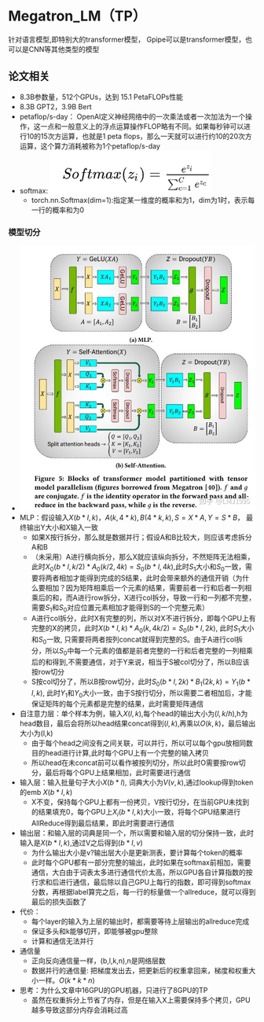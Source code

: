 # Megatron_LM（TP）

针对语言模型,即特别大的transformer模型， Gpipe可以是transformer模型，也可以是CNN等其他类型的模型

## 论文相关

- 8.3B参数量，512个GPUs，达到 15.1 PetaFLOPs性能
- 8.3B GPT2，3.9B Bert
- petaflop/s-day： OpenAI定义神经网络中的一次乘法或者一次加法为一个操作，这一点和一般意义上的浮点运算操作FLOP略有不同。如果每秒钟可以进行10的15次方运算，也就是1 peta flops，那么一天就可以进行约10的20次方运算，这个算力消耗被称为1个petaflop/s-day
- softmax: ![节点](./../image/softmax.png)
  - torch.nn.Softmax(dim=1):指定某一维度的概率和为1，dim为1时，表示每一行的概率和为0

### 模型切分

- ![节点](./../image/Megatron_LM.jpg)
- MLP：假设输入$X(b*l, k)，A(k, 4*k), B(4*k, k), S=X*A, Y=S*B$， 最终输出Y大小和X输入一致
  - 如果X按行拆分，那么就是数据并行；假设A和B比较大，则应该考虑拆分A和B
  - （未采用）A进行横向拆分，那么X就应该纵向拆分，不然矩阵无法相乘，此时$X_0( b*l,k/2)*A_0(k/2,4k)=S_0(b*l,4k)$,此时$S_1$大小和$S_0$一致，需要将两者相加才能得到完成的S结果，此时会带来额外的通信开销（为什么要相加？因为矩阵相乘后一个元素的结果，需要前者一行和后者一列相乘后的和，而A进行row拆分，X进行col拆分，导致一行和一列都不完整，需要$S_1$和$S_0$对应位置元素相加才能得到S的一个完整元素）
  - A进行col拆分，此时X有完整的列，所以对X不进行拆分，即每个GPU上有完整的X的拷贝，此时$X( b*l,k)*A_0(k,4k/2)=S_0(b*l,2k)$, 此时$S_1$大小和$S_0$一致, 只需要将两者按列concat就得到完整的S。由于A进行col拆分，所以$S_0$中每一个元素的值都是前者完整的一行和后者完整的一列相乘后的和得到,不需要通信，对于Y来说，相当于S被col切分了，所以B应该按row切分
  - S按col切分了，所以B按row切分，此时$S_0(b*l,2k)*B_1(2k,k)=Y_1(b*l, k)$, 此时$Y_1$和$Y_0$大小一致，由于S按行切分，所以需要二者相加后，才能保证矩阵的每个元素都是完整的结果，此时需要矩阵通信
- 自注意力层：单个样本为例，输入$X(l,k)$,每个head的输出大小为$(l,k/h)$,h为head数目，最后会将所以head结果concat得到$(l,k)$,再乘以$O(k,k)$，最后输出大小为(l,k)
  - 由于每个head之间没有之间关联，可以并行，所以可以每个gpu放相同数目的head进行计算,此时每个GPU上有一个完整的输入拷贝
  - 所以head在未concat前可以看作被按列切分，所以此时O需要按row切分，最后将每个GPU上结果相加，此时需要进行通信
- 输入层：输入批量句子大小$X(b*l)$, 词典大小为$V(v,k)$,通过lookup得到token的emb $X(b*l, k)$
  - X不变，保持每个GPU上都有一份拷贝，V按行切分，在当前GPU未找到的结果填充0，每个GPU上$X_i(b*l, k)$大小一致，将每个GPU结果进行AllReduce得到最后结果，即此时需要进行通信
- 输出层：和输入层的词典是同一个，所以需要和输入层的切分保持一致，此时输入是$X(b*l,k)$,通过V之后得到$(b*l,v)$
  - 为什么输出大小是v?输出层大小是更新测表，要计算每个token的概率
  - 此时每个GPU都有一部分完整的输出，此时如果在softmax前相加，需要通信，大白由于词表太多进行通信代价太高，所以GPU各自计算指数的按行求和后进行通信，最后除以自己GPU上每行的指数，即可得到softmax分数，再根据label算完之后，每一行的标量做一个allreduce，就可以得到最后的损失函数了
- 代价：
  - 每个layer的输入为上层的输出时，都需要等待上层输出的allreduce完成
  - 保证多头和k能够切开，即能够被gpu整除
  - 计算和通信无法并行
- 通信量
  - 正向反向通信量一样，(b,l,k,n),n是网络层数
  - 数据并行的通信量: 把梯度发出去，把更新后的权重拿回来，梯度和权重大小一样。$O(k*k*n)$
- 思考：为什么文章中16GPU的GPU机器，只进行了8GPU的TP
  - 虽然在权重拆分上节省了内存，但是在输入X上需要保持多个拷贝，GPU越多导致这部分内存会消耗过高
